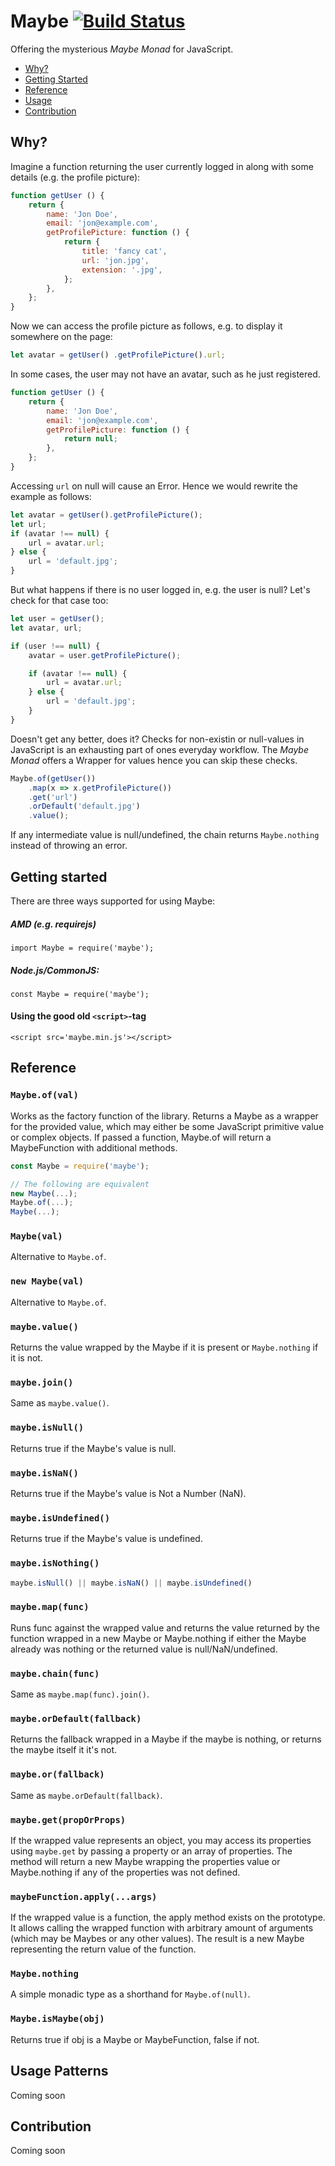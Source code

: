 # Maybe [![Build Status](https://api.travis-ci.org/SvSchmidt/maybe.png)](https://travis-ci.org/SvSchmidt/maybe)

Offering the mysterious _Maybe Monad_ for JavaScript.

* [Why?](#why)
* [Getting Started](#start)
* [Reference](#reference)
* [Usage](#usage-patterns)
* [Contribution](#contribution)

## Why?
Imagine a function returning the user currently logged in along with some details (e.g. the profile picture):
```js
function getUser () {
    return {
        name: 'Jon Doe',
        email: 'jon@example.com',
        getProfilePicture: function () {
            return {
                title: 'fancy cat',
                url: 'jon.jpg',
                extension: '.jpg',
            };
        },
    };
}
```
Now we can access the profile picture as follows, e.g. to display it somewhere on the page:

```js
let avatar = getUser() .getProfilePicture().url;
```
In some cases, the user may not have an avatar, such as he just registered.
```js
function getUser () {
    return {
        name: 'Jon Doe',
        email: 'jon@example.com',
        getProfilePicture: function () {
            return null;
        },
    };
}
```
Accessing `url` on null will cause an Error. Hence we would rewrite the example as follows:
```js
let avatar = getUser().getProfilePicture();
let url;
if (avatar !== null) {
    url = avatar.url;
} else {
    url = 'default.jpg';
}
```
But what happens if there is no user logged in, e.g. the user is null? Let's check for that case too:
```js
let user = getUser();
let avatar, url;

if (user !== null) {
    avatar = user.getProfilePicture();

    if (avatar !== null) {
        url = avatar.url;
    } else {
        url = 'default.jpg';
    }
}
```
Doesn't get any better, does it? Checks for non-existin or null-values in JavaScript is an exhausting part of ones everyday workflow. The _Maybe Monad_ offers a Wrapper for values hence you can skip these checks.
```js
Maybe.of(getUser())
    .map(x => x.getProfilePicture())
    .get('url')
    .orDefault('default.jpg')
    .value();
```
If any intermediate value is null/undefined, the chain returns `Maybe.nothing` instead of throwing an error.

## Getting started
There are three ways supported for using Maybe:
##### AMD (e.g. requirejs)
```
import Maybe = require('maybe');
```
##### Node.js/CommonJS:  
```
const Maybe = require('maybe');
```

#### Using the good old `<script>`-tag
```
<script src='maybe.min.js'></script>
```

## Reference

### `Maybe.of(val)`
Works as the factory function of the library. Returns a Maybe as a wrapper for the provided value, which may either be some JavaScript primitive value or complex objects. If passed a function, Maybe.of will return a MaybeFunction with additional methods.

```js
const Maybe = require('maybe');

// The following are equivalent
new Maybe(...);
Maybe.of(...);
Maybe(...);
```

### `Maybe(val)`
Alternative to `Maybe.of`.

### `new Maybe(val)`
Alternative to `Maybe.of`.

### `maybe.value()`
Returns the value wrapped by the Maybe if it is present or `Maybe.nothing` if it is not.

### `maybe.join()`
Same as `maybe.value()`.

### `maybe.isNull()`
Returns true if the Maybe's value is null.

### `maybe.isNaN()`
Returns true if the Maybe's value is Not a Number (NaN).

### `maybe.isUndefined()`
Returns true if the Maybe's value is undefined.

### `maybe.isNothing()`
```js
maybe.isNull() || maybe.isNaN() || maybe.isUndefined()
```

### `maybe.map(func)`
Runs func against the wrapped value and returns the value returned by the function wrapped in a new Maybe or Maybe.nothing if either the Maybe already was nothing or the returned value is null/NaN/undefined.

### `maybe.chain(func)`
Same as `maybe.map(func).join()`.

### `maybe.orDefault(fallback)`
Returns the fallback wrapped in a Maybe if the maybe is nothing, or returns the maybe itself it it's not.

### `maybe.or(fallback)`
Same as `maybe.orDefault(fallback)`.

### `maybe.get(propOrProps)`
If the wrapped value represents an object, you may access its properties using `maybe.get` by passing a property or an array of properties. The method will return a new Maybe wrapping the properties value or Maybe.nothing if any of the properties was not defined.

### `maybeFunction.apply(...args)`
If the wrapped value is a function, the apply method exists on the prototype. It allows calling the wrapped function with arbitrary amount of arguments (which may be Maybes or any other values). The result is a new Maybe representing the return value of the function.



### `Maybe.nothing`
A simple monadic type as a shorthand for `Maybe.of(null)`.

### `Maybe.isMaybe(obj)`
Returns true if obj is a Maybe or MaybeFunction, false if not.

## Usage Patterns
Coming soon

## Contribution

Coming soon
